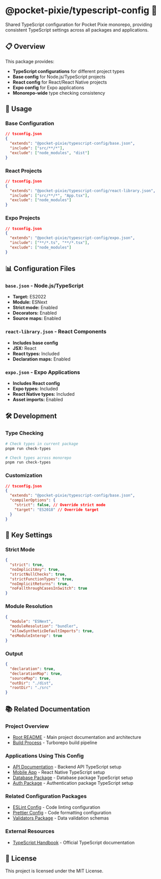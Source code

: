 # @pocket-pixie/typescript-config 📝

Shared TypeScript configuration for Pocket Pixie monorepo, providing consistent TypeScript settings across all packages and applications.

## 📋 Overview

This package provides:

- **TypeScript configurations** for different project types
- **Base config** for Node.js/TypeScript projects
- **React config** for React/React Native projects
- **Expo config** for Expo applications
- **Monorepo-wide** type checking consistency

## 🚀 Usage

### Base Configuration

```json
// tsconfig.json
{
  "extends": "@pocket-pixie/typescript-config/base.json",
  "include": ["src/**/*"],
  "exclude": ["node_modules", "dist"]
}
```

### React Projects

```json
// tsconfig.json
{
  "extends": "@pocket-pixie/typescript-config/react-library.json",
  "include": ["src/**/*", "App.tsx"],
  "exclude": ["node_modules"]
}
```

### Expo Projects

```json
// tsconfig.json
{
  "extends": "@pocket-pixie/typescript-config/expo.json",
  "include": ["**/*.ts", "**/*.tsx"],
  "exclude": ["node_modules"]
}
```

## 📊 Configuration Files

### `base.json` - Node.js/TypeScript

- **Target:** ES2022
- **Module:** ESNext
- **Strict mode:** Enabled
- **Decorators:** Enabled
- **Source maps:** Enabled

### `react-library.json` - React Components

- **Includes base config**
- **JSX:** React
- **React types:** Included
- **Declaration maps:** Enabled

### `expo.json` - Expo Applications

- **Includes React config**
- **Expo types:** Included
- **React Native types:** Included
- **Asset imports:** Enabled

## 🛠️ Development

### Type Checking

```bash
# Check types in current package
pnpm run check-types

# Check types across monorepo
pnpm run check-types
```

### Customization

```json
// tsconfig.json
{
  "extends": "@pocket-pixie/typescript-config/base.json",
  "compilerOptions": {
    "strict": false, // Override strict mode
    "target": "ES2018" // Override target
  }
}
```

## 🔧 Key Settings

### Strict Mode

```json
{
  "strict": true,
  "noImplicitAny": true,
  "strictNullChecks": true,
  "strictFunctionTypes": true,
  "noImplicitReturns": true,
  "noFallthroughCasesInSwitch": true
}
```

### Module Resolution

```json
{
  "module": "ESNext",
  "moduleResolution": "bundler",
  "allowSyntheticDefaultImports": true,
  "esModuleInterop": true
}
```

### Output

```json
{
  "declaration": true,
  "declarationMap": true,
  "sourceMap": true,
  "outDir": "./dist",
  "rootDir": "./src"
}
```

## 📚 Related Documentation

### Project Overview

- [Root README](../../../README.md) - Main project documentation and architecture
- [Build Process](../../../BUILD_PROCESS.md) - Turborepo build pipeline

### Applications Using This Config

- [API Documentation](../../apps/api/README.md) - Backend API TypeScript setup
- [Mobile App](../../apps/mobile/README.md) - React Native TypeScript setup
- [Database Package](../db/README.md) - Database package TypeScript setup
- [Auth Package](../auth/README.md) - Authentication package TypeScript setup

### Related Configuration Packages

- [ESLint Config](../config-eslint/README.md) - Code linting configuration
- [Prettier Config](../config-prettier/README.md) - Code formatting configuration
- [Validators Package](../validators/README.md) - Data validation schemas

### External Resources

- [TypeScript Handbook](https://www.typescriptlang.org/docs/) - Official TypeScript documentation

## 📄 License

This project is licensed under the MIT License.
